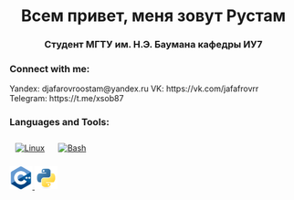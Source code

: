 <h1 align="center">Всем привет, меня зовут Рустам</h1>
<h3 align="center">Студент МГТУ им. Н.Э. Баумана кафедры ИУ7</h3>

<h3 align="left">Connect with me:</h3>
Yandex: djafarovroostam@yandex.ru
VK: https://vk.com/jafafrovrr
Telegram: https://t.me/xsob87
<p align="left">
</p>


<h3 align="left">Languages and Tools:</h3> 
<a href="https://www.linux.org/" target="_blank"><img style="margin: 10px" src="https://profilinator.rishav.dev/skills-assets/linux-original.svg" alt="Linux" height="50" /></a>  
<a href="https://www.gnu.org/software/bash/" target="_blank"><img style="margin: 10px" src="https://profilinator.rishav.dev/skills-assets/gnu_bash-icon.svg" alt="Bash" height="50" /></a>  
</div>
<p align="left"> <a href="https://www.w3schools.com/cpp/" target="_blank" rel="noreferrer"> <img src="https://raw.githubusercontent.com/devicons/devicon/master/icons/cplusplus/cplusplus-original.svg" alt="cplusplus" width="40" height="40"/> </a> <a href="https://www.python.org" target="_blank" rel="noreferrer"> <img src="https://raw.githubusercontent.com/devicons/devicon/master/icons/python/python-original.svg" alt="python" width="40" height="40"/> </a> </p>
